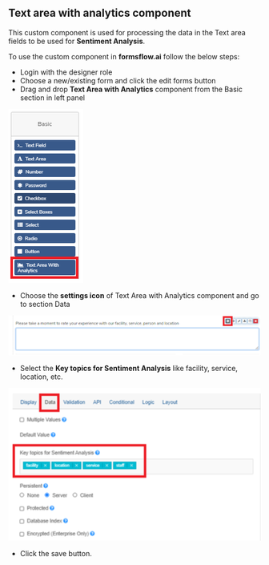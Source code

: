 ## Text area with analytics component

This custom component is used for processing the data in the Text area
fields to be used for **Sentiment Analysis**. 

To use the custom component in **formsflow.ai** follow the below steps:

- Login with the designer role
- Choose a new/existing form and click the edit forms button
- Drag and drop **Text Area with Analytics** component from the Basic section in left panel

![Text Area panel](../.images/panel.png)

- Choose the **settings icon** of Text Area with Analytics component and go to 
section Data

![Custom component setting](../.images/settings.png)

- Select the **Key topics for Sentiment Analysis** like facility, service, location, etc.

![Topics for custom component](../.images/topics.png)

- Click the save button.
